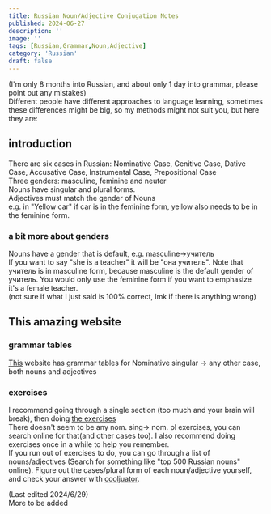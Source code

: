 ```yaml
---
title: Russian Noun/Adjective Conjugation Notes
published: 2024-06-27
description: ''
image: ''
tags: [Russian,Grammar,Noun,Adjective]
category: 'Russian'
draft: false
---
```

(I'm only 8 months into Russian, and about only 1 day into grammar, please point out any mistakes)  
Different people have different approaches to language learning, sometimes these differences might be big, so my methods might not suit you, but here they are:  
## introduction
There are six cases in Russian: Nominative Case, Genitive Case, Dative Case, Accusative Case, Instrumental Case, Prepositional Case  
Three genders: masculine, feminine and neuter  
Nouns have singular and plural forms.  
Adjectives must match the gender of Nouns  
e.g. in "Yellow car" if car is in the feminine form, yellow also needs to be in the feminine form.  
### a bit more about genders
Nouns have a gender that is default, e.g. masculine->учитель  
If you want to say "she is a teacher" it will be "она учитель". Note that учитель is in masculine form, because masculine is the default gender of учитель. You would only use the feminine form if you want to emphasize it's a female teacher.  
(not sure if what I just said is 100% correct, lmk if there is anything wrong)  
## This amazing website
### grammar tables
[This](https://www.russianforfree.com/grammar-of-russian-language.php) website has grammar tables for Nominative singular -> any other case, both nouns and adjectives
### exercises
I recommend going through a single section (too much and your brain will break), then doing [the exercises](https://www.russianforfree.com/exercises.php)  
There doesn't seem to be any nom. sing-> nom. pl exercises, you can search online for that(and other cases too). I also recommend doing exercises once in a while to help you remember.  
If you run out of exercises to do, you can go through a list of nouns/adjectives (Search for something like "top 500 Russian nouns" online). Figure out the cases/plural form of each noun/adjective yourself, and check your answer with [cooljuator](https://cooljugator.com/).


(Last edited 2024/6/29)  
More to be added
